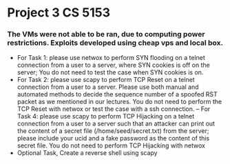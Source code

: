 # Project 3 CS 5153

### The VMs were not able to be ran, due to computing power restrictions. Exploits developed using cheap vps and local box.

- For Task 1: please use netwox to perform SYN flooding on a telnet connection from a user to a server,
where SYN cookies is off on the server; You do not need to test the case when SYN cookies is on.
- For Task 2: please use scapy to perform TCP Reset on a telnet connection from a user to a server.
Please use both manual and automated methods to decide the sequence number of a spoofed RST
packet as we mentioned in our lectures. You do not need to perform the TCP Reset with netwox or
test the case with a ssh connection.
– For Task 4: please use scapy to perform TCP Hijacking on a telnet connection from a user to a server
such that an attacker can print out the content of a secret file (/home/seed/secret.txt) from the
server; please include your ucid and a fake password as the content of this secret file. You do not need
to perform TCP Hijacking with netwox
- Optional Task, Create a reverse shell using scapy